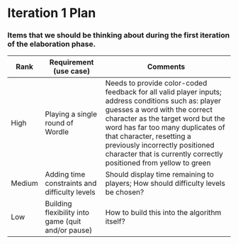 # Iteration 1 Plan 

###  Items that we should be thinking about during the first iteration of the elaboration phase.


| Rank   | Requirement (use case)                             | Comments                                                                                                                                                                                                                                                                                                                                           |
|--------|----------------------------------------------------|----------------------------------------------------------------------------------------------------------------------------------------------------------------------------------------------------------------------------------------------------------------------------------------------------------------------------------------------------|
| High   | Playing a single round of Wordle                   | Needs to provide color-coded feedback for all valid player inputs; address conditions such as: player guesses a word with the correct character as the target word but the word has far too many duplicates of that character, resetting a previously incorrectly positioned character that is currently correctly positioned from yellow to green |
| Medium | Adding time constraints and difficulty levels      | Should display time remaining to players; How should difficulty levels be chosen?                                                                                                                                                                                                                                                                  |
| Low    | Building flexibility into game (quit and/or pause) | How to build this into the algorithm itself?                                                                                                                                                                                                                                                                                                       |

[//]: # (**TODO**)

[//]: # ()
[//]: # (1. Domain model of a randomized crossword)

[//]: # (    - Grid)

[//]: # (    - Target words)

[//]: # (    - Target words' location on grid -> Answer Key)

[//]: # (    - Player)

[//]: # (    - Crossword)

[//]: # (2. Design class diagram)

[//]: # (    -   Classes:)

[//]: # (        -   Empty grid class)

[//]: # (            -   2D array of slots)

[//]: # (        -   Word class)

[//]: # (            -   Fields)

[//]: # (                -   char[] word)

[//]: # (                -   String clues)

[//]: # (            -   Methods)

[//]: # (                -   Grab randomized word + clue from external library)

[//]: # (                -   Map word to slots in empty grid 2D array)

[//]: # (                -   Add successfully placed word clue to clues)

[//]: # (3. Sequence diagram)

[//]: # (    -   Fill answer key grid with target words at appropriate locations)

[//]: # (    -   Black out all non-word slots of answer key grid)

[//]: # (    -   Generate list of clues)

[//]: # (    -   Print empty grid)

[//]: # (    -   Black out all non-word slots of empty grid )

[//]: # (    -   Print list of clues)

[//]: # (    -   Read player input)

[//]: # (    -   Continually update grid status relative to answer key)
